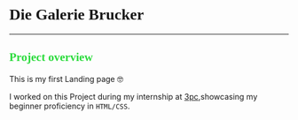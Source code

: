# <span style="font-family: 'Poppins'">Die Galerie Brucker </span>

---

## <span style="font-family: 'Poppins'; color:#2CDB3D;">Project overview</span>

This is my first Landing page 🤓

I worked on this Project during my internship at [3pc](https://3pc.de/),showcasing my beginner proficiency in `HTML/CSS`.
